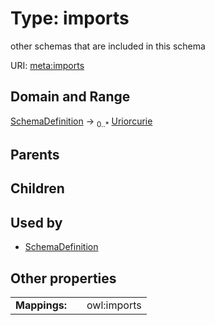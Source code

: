 
# Type: imports


other schemas that are included in this schema

URI: [meta:imports](https://w3id.org/biolink/biolinkml/meta/imports)


## Domain and Range

[SchemaDefinition](SchemaDefinition.md) ->  <sub>0..*</sub> [Uriorcurie](types/Uriorcurie.md)

## Parents


## Children


## Used by

 * [SchemaDefinition](SchemaDefinition.md)

## Other properties

|  |  |  |
| --- | --- | --- |
| **Mappings:** | | owl:imports |

